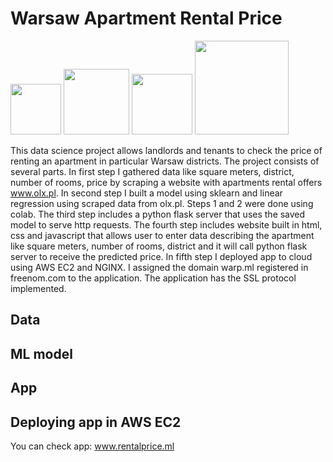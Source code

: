 # Warsaw Apartment Rental Price

<img src="https://user-images.githubusercontent.com/35708288/158497746-9a402e1f-a522-4d48-b558-aa2ef37eed61.png" width="81"/> <img src="https://user-images.githubusercontent.com/35708288/158498254-d32accc7-259e-422f-8588-5b4ed4d83cd8.png" width="105"/> <img src="https://user-images.githubusercontent.com/35708288/158498353-1f996fdd-9a68-43f4-9926-3b3db5548265.png" width="97"/> <img src="https://user-images.githubusercontent.com/35708288/205467200-29352db5-d9bd-4620-bdb5-f13459863cbb.png" width="150"/>


This data science project allows landlords and tenants to check the price of renting an apartment in particular Warsaw districts. The project consists of several parts. In first step I gathered data like square meters, district, number of rooms, price by scraping 
a website with apartments rental offers www.olx.pl. In second step I built a model using sklearn and linear regression using scraped data from olx.pl. Steps 1 and 2 were done using colab. The third step includes a python flask server that uses the saved model to serve http requests. The fourth step includes website built in html, css and javascript that allows user to enter data describing the apartment like square meters, number of rooms, district and it will call python flask server to receive the predicted price. In fifth step I deployed app to cloud using AWS EC2 and NGINX. I assigned the domain warp.ml registered in freenom.com to the application. The application has the SSL protocol implemented.

## Data

## ML model

## App

## Deploying app in AWS EC2

You can check app: www.rentalprice.ml
